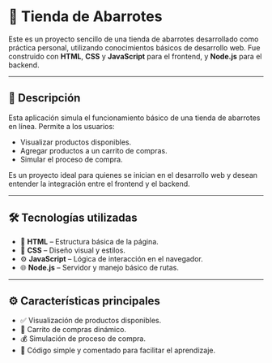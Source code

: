 # 🛒 Tienda de Abarrotes

Este es un proyecto sencillo de una tienda de abarrotes desarrollado como práctica personal, utilizando conocimientos básicos de desarrollo web. Fue construido con **HTML**, **CSS** y **JavaScript** para el frontend, y **Node.js** para el backend.

---

## 🚀 Descripción

Esta aplicación simula el funcionamiento básico de una tienda de abarrotes en línea. Permite a los usuarios:

- Visualizar productos disponibles.
- Agregar productos a un carrito de compras.
- Simular el proceso de compra.

Es un proyecto ideal para quienes se inician en el desarrollo web y desean entender la integración entre el frontend y el backend.

---

## 🛠️ Tecnologías utilizadas

- 🧱 **HTML** – Estructura básica de la página.
- 🎨 **CSS** – Diseño visual y estilos.
- ⚙️ **JavaScript** – Lógica de interacción en el navegador.
- 🌐 **Node.js** – Servidor y manejo básico de rutas.

---

## ⚙️ Características principales

- ✅ Visualización de productos disponibles.
- 🛒 Carrito de compras dinámico.
- 💰 Simulación de proceso de compra.
- 📄 Código simple y comentado para facilitar el aprendizaje.



